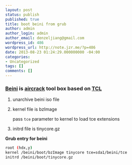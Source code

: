 ```yaml
---
layout: post
status: publish
published: true
title: boot beini from grub
author: admin
author_login: admin
author_email: denzeljiang@gmail.com
wordpress_id: 486
wordpress_url: http://note.jzr.me/?p=486
date: 2013-08-23 01:24:29.000000000 -04:00
categories:
- Uncategorized
tags: []
comments: []
---
```


### [Beini](http://beini.es/) is [aircrack](http://en.wikipedia.org/wiki/Aircrack) tool box based on [TCL](http://en.wikipedia.org/wiki/Tiny_Core_Linux)

1.  unarchive beini iso file
2.  kernel file is bzImage

    pass `tce` parameter to kernel to load tce extensions

3.  initrd file is tinycore.gz

**Grub entry for beini**


```bash
root (hdx,y)
kernel /beini/boot/bzImage tinycore tce=sda1/beini/tce
initrd /beini/boot/tinycore.gz
```
